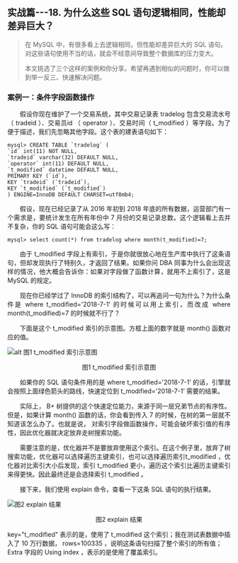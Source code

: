 ## 实战篇---18. 为什么这些 SQL 语句逻辑相同，性能却差异巨大？



> 在 MySQL 中，有很多看上去逻辑相同，但性能却差异巨大的 SQL 语句。对这些语句使用不当的话，就会不经意间导致整个数据库的压力变大。
>
> 本文挑选了三个这样的案例和你分享。希望再遇到相似的问题时，你可以做到举一反三、快速解决问题。

### 案例一：条件字段函数操作

<p style="text-align:justify; text-indent:2em">假设你现在维护了一个交易系统，其中交易记录表 tradelog 包含交易流水号（ tradeid ）、交易员id （ operator ）、交易时间（ t_modified ）等字段。为了便于描述，我们先忽略其他字段。这个表的建表语句如下：

```mysql
mysql> CREATE TABLE `tradelog` (
`id` int(11) NOT NULL,
`tradeid` varchar(32) DEFAULT NULL,
`operator` int(11) DEFAULT NULL,
`t_modified` datetime DEFAULT NULL,
PRIMARY KEY (`id`),
KEY `tradeid` (`tradeid`),
KEY `t_modified` (`t_modified`)
) ENGINE=InnoDB DEFAULT CHARSET=utf8mb4;
```

<p style="text-align:justify; text-indent:2em">假设，现在已经记录了从 2016 年初到 2018 年底的所有数据，运营部门有一个需求是，要统计发生在所有年份中 7 月份的交易记录总数。这个逻辑看上去并不复杂，你的 SQL 语句可能会这么写：

```mysql
mysql> select count(*) from tradelog where month(t_modified)=7;
```

<p style="text-align:justify; text-indent:2em">由于 t_modified 字段上有索引，于是你就很放心地在生产库中执行了这条语句，但却发现执行了特别久，才返回了结果。如果你问 DBA 同事为什么会出现这样的情况，他大概会告诉你：如果对字段做了函数计算，就用不上索引了，这是 MySQL 的规定。

<p style="text-align:justify; text-indent:2em">现在你已经学过了 InnoDB 的索引结构了，可以再追问一句为什么？为什么条件是 where t_modified='2018-7-1’ 的时候可以用上索引，而改成 where month(t_modified)=7 的时候就不行了？

<p style="text-align:justify; text-indent:2em">下面是这个 t_modified 索引的示意图。方框上面的数字就是 month() 函数对应的值。

![alt 图1 t_modified 索引示意图](https://static001.geekbang.org/resource/image/3e/86/3e30d9a5e67f711f5af2e2599e800286.png)

<center>图1 t_modified 索引示意图</center>

<p style="text-align:justify; text-indent:2em">如果你的 SQL 语句条件用的是 where t_modified='2018-7-1’ 的话，引擎就会按照上面绿色箭头的路线，快速定位到 t_modified='2018-7-1’ 需要的结果。

<p style="text-align:justify; text-indent:2em">实际上， B+ 树提供的这个快速定位能力，来源于同一层兄弟节点的有序性。但是，如果计算 month() 函数的话，你会看到传入 7 的时候，在树的第一层就不知道该怎么办了。也就是说， 对索引字段做函数操作，可能会破坏索引值的有序性，因此优化器就决定放弃走树搜索功能。

<p style="text-align:justify; text-indent:2em">需要注意的是，优化器并不是要放弃使用这个索引。在这个例子里，放弃了树搜索功能，优化器可以选择遍历主键索引，也可以选择遍历索引t_modified ，优化器对比索引大小后发现，索引 t_modified 更小，遍历这个索引比遍历主键索引来得更快。因此最终还是会选择索引 t_modified 。

<p style="text-align:justify; text-indent:2em">接下来，我们使用 explain 命令，查看一下这条 SQL 语句的执行结果。

![图2 explain 结果](https://static001.geekbang.org/resource/image/27/55/27c2f5ff3549b18ba37a28f4919f3655.png)

<center>图2 explain 结果</center>

key="t_modified" 表示的是，使用了 t_modified 这个索引；我在测试表数据中插入了 10 万行数据， rows=100335 ，说明这条语句扫描了整个索引的所有值； Extra 字段的 Using index ，表示的是使用了覆盖索引。





